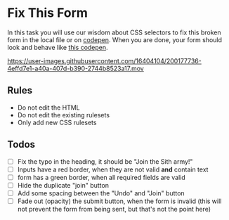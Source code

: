 # Fix This Form

In this task you will use our wisdom about CSS selectors to fix this broken form in the local file or on [codepen](https://codepen.io/nicokoenig/pen/eYmxGYO). When you are done, your form should look and behave like [this codepen](https://codepen.io/nicokoenig/full/ZEYwvGR).

https://user-images.githubusercontent.com/16404104/200177736-4effd7e1-a40a-407d-b390-2744b8523a17.mov

## Rules

- Do not edit the HTML
- Do not edit the existing rulesets
- Only add new CSS rulesets

## Todos

- [ ] Fix the typo in the heading, it should be "Join the Sith army!"
- [ ] Inputs have a red border, when they are not valid **and** contain text
- [ ] form has a green border, when all required fields are valid
- [ ] Hide the duplicate "join" button
- [ ] Add some spacing between the "Undo" and "Join" button
- [ ] Fade out (opacity) the submit button, when the form is invalid (this will not prevent the form from being sent, but that's not the point here)
